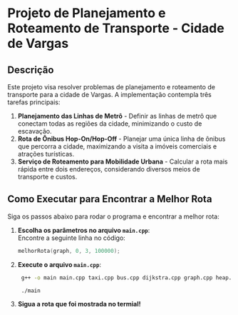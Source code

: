 # Projeto de Planejamento e Roteamento de Transporte - Cidade de Vargas

## Descrição

Este projeto visa resolver problemas de planejamento e roteamento de transporte para a cidade de Vargas. A implementação contempla três tarefas principais:
1. **Planejamento das Linhas de Metrô** - Definir as linhas de metrô que conectam todas as regiões da cidade, minimizando o custo de escavação.
2. **Rota de Ônibus Hop-On/Hop-Off** - Planejar uma única linha de ônibus que percorra a cidade, maximizando a visita a imóveis comerciais e atrações turísticas.
3. **Serviço de Roteamento para Mobilidade Urbana** - Calcular a rota mais rápida entre dois endereços, considerando diversos meios de transporte e custos.

## Como Executar para Encontrar a Melhor Rota

Siga os passos abaixo para rodar o programa e encontrar a melhor rota:

1. **Escolha os parâmetros no arquivo `main.cpp`**:  
   Encontre a seguinte linha no código:

   ```cpp
   melhorRota(graph, 0, 3, 100000);

2. **Execute o arquivo `main.cpp`**:
   ```bash
    g++ -o main main.cpp taxi.cpp bus.cpp dijkstra.cpp graph.cpp heap.cpp list.cpp trafficAPI.cpp graph_utils.cpp utills.cpp

    ./main

3. **Sigua a rota que foi mostrada no termial!**